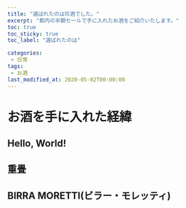 ```yaml
---
title: "選ばれたのは珍酒でした。"
excerpt: "都内の半額セールで手に入れたお酒をご紹介いたします。"
toc: true
toc_sticky: true
toc_label: "選ばれたのは"

categories:
 - 日常
tags:
 - お酒
last_modified_at: 2020-05-02T00:00:00
---
```


# お酒を手に入れた経緯

## Hello, World!

## 重畳

## BIRRA MORETTI(ビラー・モレッティ)

